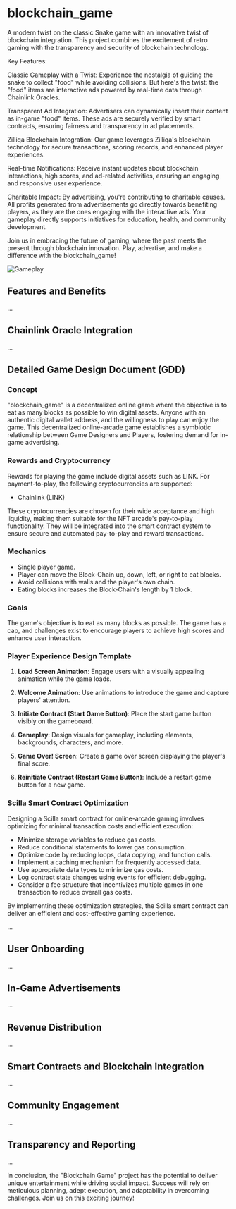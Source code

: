# blockchain_game

A modern twist on the classic Snake game with an innovative twist of blockchain integration. This project combines the excitement of retro gaming with the transparency and security of blockchain technology.

Key Features:

Classic Gameplay with a Twist: Experience the nostalgia of guiding the snake to collect "food" while avoiding collisions. But here's the twist: the "food" items are interactive ads powered by real-time data through Chainlink Oracles.

Transparent Ad Integration: Advertisers can dynamically insert their content as in-game "food" items. These ads are securely verified by smart contracts, ensuring fairness and transparency in ad placements.

Zilliqa Blockchain Integration: Our game leverages Zilliqa's blockchain technology for secure transactions, scoring records, and enhanced player experiences.

Real-time Notifications: Receive instant updates about blockchain interactions, high scores, and ad-related activities, ensuring an engaging and responsive user experience.

Charitable Impact: By advertising, you're contributing to charitable causes. All profits generated from advertisements go directly towards benefiting players, as they are the ones engaging with the interactive ads. Your gameplay directly supports initiatives for education, health, and community development.

Join us in embracing the future of gaming, where the past meets the present through blockchain innovation. Play, advertise, and make a difference with the blockchain_game!

![Gameplay](link-to-screenshot-or-gif)

## Features and Benefits

...

## Chainlink Oracle Integration

...

## Detailed Game Design Document (GDD)

### Concept

"blockchain_game" is a decentralized online game where the objective is to eat as many blocks as possible to win digital assets. Anyone with an authentic digital wallet address, and the willingness to play can enjoy the game. This decentralized online-arcade game establishes a symbiotic relationship between Game Designers and Players, fostering demand for in-game advertising.

### Rewards and Cryptocurrency

Rewards for playing the game include digital assets such as LINK. For payment-to-play, the following cryptocurrencies are supported:

- Chainlink (LINK)

These cryptocurrencies are chosen for their wide acceptance and high liquidity, making them suitable for the NFT arcade's pay-to-play functionality. They will be integrated into the smart contract system to ensure secure and automated pay-to-play and reward transactions.

### Mechanics

- Single player game.
- Player can move the Block-Chain up, down, left, or right to eat blocks.
- Avoid collisions with walls and the player's own chain.
- Eating blocks increases the Block-Chain's length by 1 block.

### Goals

The game's objective is to eat as many blocks as possible. The game has a cap, and challenges exist to encourage players to achieve high scores and enhance user interaction.

### Player Experience Design Template

1. **Load Screen Animation**: Engage users with a visually appealing animation while the game loads.

2. **Welcome Animation**: Use animations to introduce the game and capture players' attention.

3. **Initiate Contract (Start Game Button)**: Place the start game button visibly on the gameboard.

4. **Gameplay**: Design visuals for gameplay, including elements, backgrounds, characters, and more.

5. **Game Over! Screen**: Create a game over screen displaying the player's final score.

6. **Reinitiate Contract (Restart Game Button)**: Include a restart game button for a new game.

### Scilla Smart Contract Optimization

Designing a Scilla smart contract for online-arcade gaming involves optimizing for minimal transaction costs and efficient execution:

- Minimize storage variables to reduce gas costs.
- Reduce conditional statements to lower gas consumption.
- Optimize code by reducing loops, data copying, and function calls.
- Implement a caching mechanism for frequently accessed data.
- Use appropriate data types to minimize gas costs.
- Log contract state changes using events for efficient debugging.
- Consider a fee structure that incentivizes multiple games in one transaction to reduce overall gas costs.

By implementing these optimization strategies, the Scilla smart contract can deliver an efficient and cost-effective gaming experience.

...

## User Onboarding

...

## In-Game Advertisements

...

## Revenue Distribution

...

## Smart Contracts and Blockchain Integration

...

## Community Engagement

...

## Transparency and Reporting

...

In conclusion, the "Blockchain Game" project has the potential to deliver unique entertainment while driving social impact. 
Success will rely on meticulous planning, adept execution, and adaptability in overcoming challenges. 
Join us on this exciting journey!


